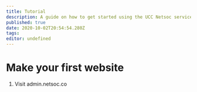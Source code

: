 ```yaml
---
title: Tutorial
description: A guide on how to get started using the UCC Netsoc services
published: true
date: 2020-10-02T20:54:54.280Z
tags: 
editor: undefined
---
```


# Make your first website

1. Visit admin.netsoc.co